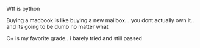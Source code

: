 Wtf is python

Buying a macbook is like buying a new mailbox...  you dont actually own it..  and its going to be dumb no matter what

C+ is my favorite grade..  i barely tried and still passed
